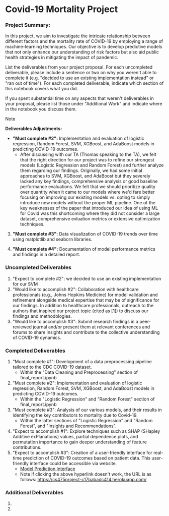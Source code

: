 # Covid-19 Mortality Project

### Project Summary:
In this project, we aim to investigate the intricate relationship between different factors and the mortality rate of COVID-19 by employing a range of machine-learning techniques. Our objective is to develop predictive models that not only enhance our understanding of risk factors but also aid public health strategies in mitigating the impact of pandemic.

List the deliverables from your project proposal. For each uncompleted deliverable, please include a sentence or two on why you weren't able to complete it (e.g. "decided to use an existing implementation instead" or "ran out of time"). For each completed deliverable, indicate which section of this notebook covers what you did.

If you spent substantial time on any aspects that weren't deliverables in your proposal, please list those under "Additional Work" and indicate where in the notebook you discuss them.

> [!NOTE]
> **Deliverables Adjustments:**
> 
> - **"Must complete #2":** Implementation and evaluation of logistic regression, Random Forest, SVM, XGBoost, and AdaBoost models in predicting COVID-19 outcomes.
>   - After discussing with our TA (Thomas speaking to the TA), we felt that the right direction for our project was to refine our strongest models (Logistic Regression and Random Forest) and further analyze them regarding our findings. Originally, we had some initial approaches to SVM, XGBoost, and AdaBoost but they severely lacked any key findings, comprehensive analysis or good baseline performance evaluations. We felt that we should prioritize quality over quantity when it came to our models where we'd fare better focusing on improving our existing models vs. opting to simply introduce new models without the proper ML pipeline. One of the key weaknesses of the paper that introduced our idea of using ML for Covid was this shortcoming where they did not consider a large dataset, comprehensive evluation metrics or extensive optimization techniques.
> 
> 3. **"Must complete #3":** Data visualization of COVID-19 trends over time using matplotlib and seaborn libraries.
> 
> 4. **"Must complete #4":** Documentation of model performance metrics and findings in a detailed report.


### Uncompleted Deliverables
1. "Expect to complete #2": we decided to use an existing implementation for our SVM
2. "Would like to accomplish #2": Collaboration with healthcare professionals (e.g., Johns Hopkins Medicine) for model validation and refinement alongside medical expertise that may be of significance for our findings. In addition to healthcare professionals, outreach to the authors that inspired our project topic (cited as [1]) to discuss our findings and methodologies.
3. "Would like to accomplish #3": Submit research findings in a peer-reviewed journal and/or present them at relevant conferences and forums to share insights and contribute to the collective understanding of COVID-19 dynamics.

### Completed Deliverables
1. "Must complete #1": Development of a data preprocessing pipeline tailored to the CDC COVID-19 dataset.
    - Within the "Data Cleaning and Preprocessing" section of final_report.ipynb
2. "Must complete #2": Implementation and evaluation of logistic regression, Random Forest, SVM, XGBoost, and AdaBoost models in predicting COVID-19 outcomes.
    - Within the "Logistic Regression" and "Random Forest" section of final_report.ipynb
3. "Must complete #3": Analysis of our various models, and their results in identifying the key contributors to mortality due to Covid-19.
    - Within the latter sections of "Logistic Regression" and "Random Forest", and "Insights and Recommendations".
4. "Expect to accomplish #1": Explore techniques such as SHAP (SHapley Additive exPlanations) values, partial dependence plots, and permutation importance to gain deeper understanding of feature contributions.
5. "Expect to accomplish #3": Creation of a user-friendly interface for real-time prediction of COVID-19 outcomes based on patient data. This user-friendly interface could be accessible via website.
    - [Model Prediction Interface](https://cs475project-c17babadc414.herokuapp.com/)
    - Note if clicking the above hyperlink doesn't work, the URL is as follows: <https://cs475project-c17babadc414.herokuapp.com/>

### Additional Deliverables
1. 
2. 
